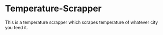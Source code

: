 # Temperature-Scrapper
This is a temperature scrapper which scrapes temperature of whatever city you feed it.
